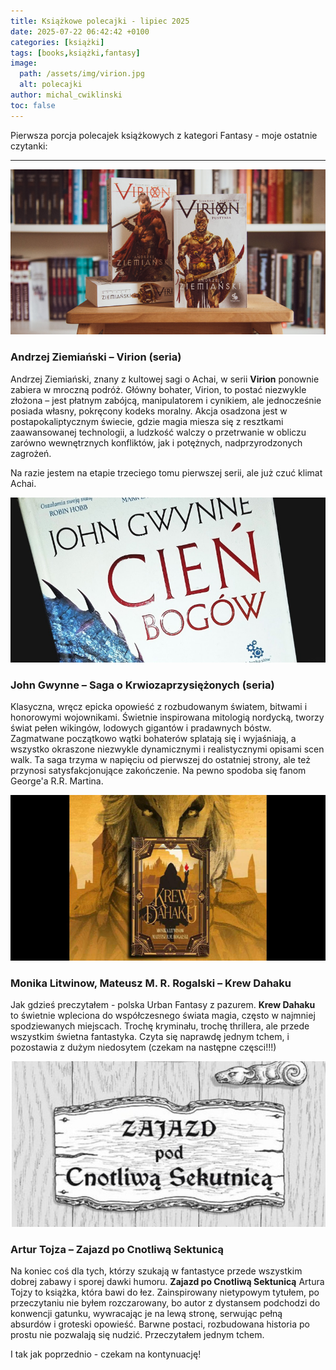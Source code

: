 ```yaml
---
title: Książkowe polecajki - lipiec 2025
date: 2025-07-22 06:42:42 +0100
categories: [książki]
tags: [books,książki,fantasy]
image:
  path: /assets/img/virion.jpg
  alt: polecajki
author: michal_cwiklinski
toc: false
---
```


Pierwsza porcja polecajek książkowych z kategori Fantasy - moje ostatnie czytanki:

---

![Andrzej Ziemiański – Virion](/assets/img/virion.jpg)
### Andrzej Ziemiański – Virion (seria)

Andrzej Ziemiański, znany z kultowej sagi o Achai, w serii **Virion** ponownie zabiera w mroczną podróż. Główny bohater, Virion, to postać niezwykle złożona – jest płatnym zabójcą, manipulatorem i cynikiem, ale jednocześnie posiada własny, pokręcony kodeks moralny. Akcja osadzona jest w postapokaliptycznym świecie, gdzie magia miesza się z resztkami zaawansowanej technologii, a ludzkość walczy o przetrwanie w obliczu zarówno wewnętrznych konfliktów, jak i potężnych, nadprzyrodzonych zagrożeń.

Na razie jestem na etapie trzeciego tomu pierwszej serii, ale już czuć klimat Achai.


![John Gwynne – Saga o Krwiozaprzysiężonych](/assets/img/krwiozaprzysiezeni.jpg)
### John Gwynne – Saga o Krwiozaprzysiężonych (seria)

Klasyczna, wręcz epicka opowieść z rozbudowanym światem, bitwami i honorowymi wojownikami. Świetnie inspirowana mitologią nordycką, tworzy świat pełen wikingów, lodowych gigantów i pradawnych bóstw.
Zagmatwane początkowo wątki bohaterów splatają się i wyjaśniają, a wszystko okraszone niezwykle dynamicznymi i realistycznymi opisami scen walk. Ta saga trzyma w napięciu od pierwszej do ostatniej strony, ale też przynosi satysfakcjonujące zakończenie. Na pewno spodoba się fanom George'a R.R. Martina.

![Monika Litwinow, Mateusz M. R. Rogalski – Krew Dahaku](/assets/img/krew_dahaku.jpg)
### Monika Litwinow, Mateusz M. R. Rogalski – Krew Dahaku

Jak gdzieś preczytałem - polska Urban Fantasy z pazurem. **Krew Dahaku** to świetnie wpleciona do współczesnego świata magia, często w najmniej spodziewanych miejscach. Trochę kryminału, trochę thrillera, ale przede wszystkim świetna fantastyka. Czyta się naprawdę jednym tchem, i pozostawia z dużym niedosytem (czekam na następne częsci!!!)

![Artur Tojza – Zajazd po Cnotliwą Sektunicą](/assets/img/zajazd-pod-cnotliwa-sekutnica.jpg)
### Artur Tojza – Zajazd po Cnotliwą Sektunicą

Na koniec coś dla tych, którzy szukają w fantastyce przede wszystkim dobrej zabawy i sporej dawki humoru. **Zajazd po Cnotliwą Sektunicą** Artura Tojzy to książka, która bawi do łez. Zainspirowany nietypowym tytułem, po przeczytaniu nie byłem rozczarowany, bo autor z dystansem podchodzi do konwencji gatunku, wywracając je na lewą stronę, serwując pełną absurdów i groteski opowieść. Barwne postaci, rozbudowana historia po prostu nie pozwalają się nudzić. Przeczytałem jednym tchem. 

I tak jak poprzednio - czekam na kontynuację!